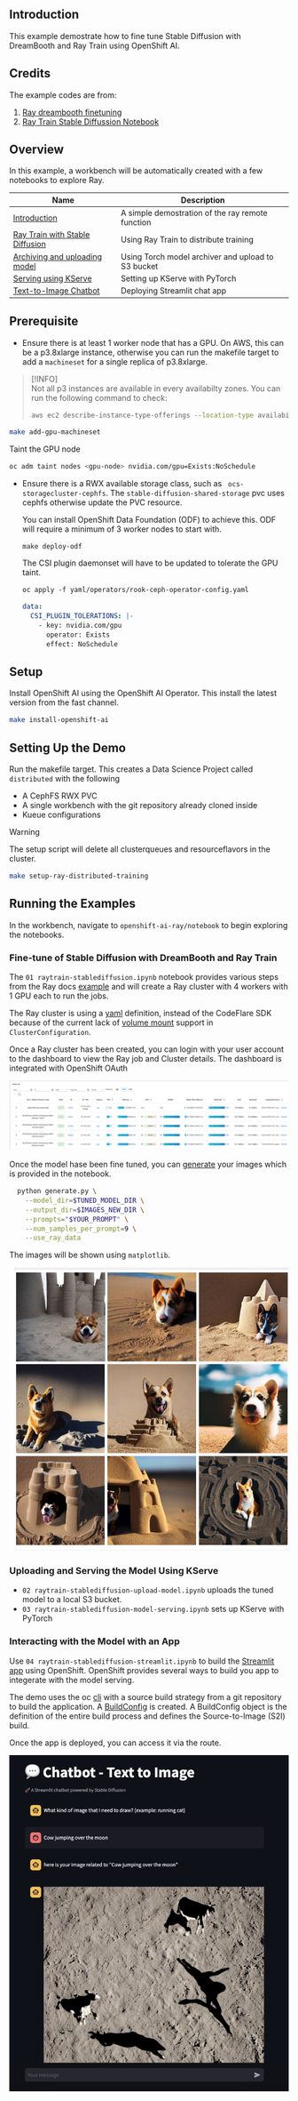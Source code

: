 ## Introduction

This example demostrate how to fine tune Stable Diffusion with DreamBooth and Ray Train using OpenShift AI.  

## Credits

The example codes are from:
1. [Ray dreambooth finetuning](https://docs.ray.io/en/latest/train/examples/pytorch/dreambooth_finetuning.html)
1. [Ray Train Stable Diffussion Notebook](https://github.com/GoogleCloudPlatform/ai-on-gke/blob/main/ray-on-gke/examples/notebooks/raytrain-stablediffusion.ipynb)

## Overview 

In this example, a workbench will be automatically created with a few notebooks to explore Ray.

| Name | Description |
| -------------------- | ----------- |
| [Introduction](notebook/00%20Intro.ipynb) | A simple demostration of the ray remote function         |
| [Ray Train with Stable Diffusion](notebook/01%20raytrain-stablediffusion.ipynb) | Using Ray Train to distribute training
| [Archiving and uploading model](notebook/02%20raytrain-stablediffusion-upload-model.ipynb) | Using Torch model archiver and upload to S3 bucket
| [Serving using KServe](notebook/03%20raytrain-stablediffusion-model-serving.ipynb) | Setting up KServe with PyTorch |
| [Text-to-Image Chatbot](notebook/04%20raytrain-stablediffusion-streamlit.ipynb) | Deploying Streamlit chat app 

## Prerequisite

* Ensure there is at least 1 worker node that has a GPU. On AWS, this can be a p3.8xlarge instance, otherwise you can run the makefile target to add a `machineset` for a single replica of p3.8xlarge.

> [!INFO]  
> Not all p3 instances are available in every availabilty zones. You can run the following command to check:
> ```bash 
> aws ec2 describe-instance-type-offerings --location-type availability-zone --filters Name=instance-type,Values=p3.8xlarge --region <region>
> ```

  ```bash
  make add-gpu-machineset
  ```

  Taint the GPU node
  ```bash
  oc adm taint nodes <gpu-node> nvidia.com/gpu=Exists:NoSchedule
  ```

* Ensure there is a RWX available storage class, such as `
ocs-storagecluster-cephfs`. The `stable-diffusion-shared-storage` pvc uses cephfs otherwise update the PVC resource. 

  You can install OpenShift Data Foundation (ODF) to achieve this. ODF will require a minimum of 3 worker nodes to start with. 

  ```
  make deploy-odf
  ```

  The CSI plugin daemonset will have to be updated to tolerate the GPU taint. 

  ``` 
  oc apply -f yaml/operators/rook-ceph-operator-config.yaml
  ```

  ``` yaml
  data:
    CSI_PLUGIN_TOLERATIONS: |-
      - key: nvidia.com/gpu
        operator: Exists
        effect: NoSchedule
  ```

## Setup
Install OpenShift AI using the OpenShift AI Operator. This install the latest version from the fast channel.

```bash
make install-openshift-ai
```

## Setting Up the Demo

Run the makefile target. This creates a Data Science Project called `distributed` with the following
* A CephFS RWX PVC
* A single workbench with the git repository already cloned inside
* Kueue configurations

> [!WARNING]  
> The setup script will delete all clusterqueues and resourceflavors in the cluster.

``` bash
make setup-ray-distributed-training
```

## Running the Examples

In the workbench, navigate to `openshift-ai-ray/notebook` to begin exploring the notebooks.

### Fine-tune of Stable Diffusion with DreamBooth and Ray Train

The `01 raytrain-stablediffusion.ipynb` notebook provides various steps from the Ray docs [example](https://docs.ray.io/en/latest/train/examples/pytorch/dreambooth_finetuning.html#step-5-generate-images-of-the-subject) and will create a Ray cluster with 4 workers with 1 GPU each to run the jobs.

The Ray cluster is using a [yaml](notebook/raycluster.yaml) definition, instead of the CodeFlare SDK because of the current lack of [volume mount](https://github.com/project-codeflare/codeflare-sdk/pull/554) support in `ClusterConfiguration`.

Once a Ray cluster has been created, you can login with your user account to the dashboard to view the Ray job and Cluster details. The dashboard is integrated with OpenShift OAuth

![cluster information](docs/cluster.png)

Once the model hase been fine tuned, you can [generate](https://docs.ray.io/en/latest/train/examples/pytorch/dreambooth_finetuning.html#step-5-generate-images-of-the-subject) your images which is provided in the notebook.

``` bash
  python generate.py \
    --model_dir=$TUNED_MODEL_DIR \
    --output_dir=$IMAGES_NEW_DIR \
    --prompts="$YOUR_PROMPT" \
    --num_samples_per_prompt=9 \
    --use_ray_data
```    

The images will be shown using `matplotlib`.

![diog diog pictures](docs/diog-diog.png)

### Uploading and Serving the Model Using KServe

* `02 raytrain-stablediffusion-upload-model.ipynb` uploads the tuned model to a local S3 bucket.
* `03 raytrain-stablediffusion-model-serving.ipynb` sets up KServe with PyTorch

### Interacting with the Model with an App

Use `04 raytrain-stablediffusion-streamlit.ipynb` to build the [Streamlit app](app/app.py) using OpenShift. OpenShift provides several ways to build you app to integerate with the model serving.

The demo uses the oc [cli](https://docs.openshift.com/container-platform/4.15/applications/creating_applications/creating-applications-using-cli.html) with a source build strategy from a git repository to build the application. A [BuildConfig](https://docs.openshift.com/container-platform/4.15/cicd/builds/understanding-image-builds.html) is created. A BuildConfig object is the definition of the entire build process and defines the Source-to-Image (S2I) build. 

Once the app is deployed, you can access it via the route.

![alt text](docs/streamlit-chat.png)